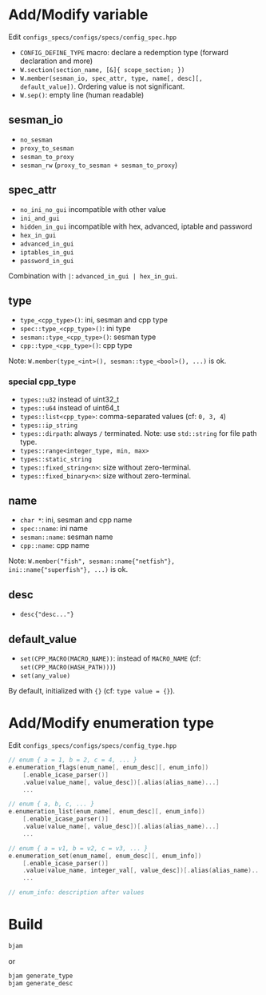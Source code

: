 # Add/Modify variable

Edit `configs_specs/configs/specs/config_spec.hpp`

- `CONFIG_DEFINE_TYPE` macro: declare a redemption type (forward declaration and more)
- `W.section(section_name, [&]{ scope_section; })`
- `W.member(sesman_io, spec_attr, type, name[, desc][, default_value])`. Ordering value is not significant.
- `W.sep()`: empty line (human readable)

## sesman_io

- `no_sesman`
- `proxy_to_sesman`
- `sesman_to_proxy`
- `sesman_rw` (`proxy_to_sesman + sesman_to_proxy`)

## spec_attr

- `no_ini_no_gui` incompatible with other value
- `ini_and_gui`
- `hidden_in_gui` incompatible with hex, advanced, iptable and password
- `hex_in_gui`
- `advanced_in_gui`
- `iptables_in_gui`
- `password_in_gui`

Combination with `|`: `advanced_in_gui | hex_in_gui`.

## type

- `type_<cpp_type>()`: ini, sesman and cpp type
- `spec::type_<cpp_type>()`: ini type
- `sesman::type_<cpp_type>()`: sesman type
- `cpp::type_<cpp_type>()`: cpp type

Note: `W.member(type_<int>(), sesman::type_<bool>(), ...)` is ok.

### special cpp_type

- `types::u32` instead of uint32_t
- `types::u64` instead of uint64_t
- `types::list<cpp_type>`: comma-separated values (cf: `0, 3, 4`)
- `types::ip_string`
- `types::dirpath`: always `/` terminated. Note: use `std::string` for file path type.
- `types::range<integer_type, min, max>`
- `types::static_string`
- `types::fixed_string<n>`: size without zero-terminal.
- `types::fixed_binary<n>`: size without zero-terminal.

## name

- `char *`: ini, sesman and cpp name
- `spec::name`: ini name
- `sesman::name`: sesman name
- `cpp::name`: cpp name

Note: `W.member("fish", sesman::name{"netfish"}, ini::name{"superfish"}, ...)` is ok.

## desc

- `desc{"desc..."}`

## default_value

- `set(CPP_MACRO(MACRO_NAME))`: instead of `MACRO_NAME` (cf: `set(CPP_MACRO(HASH_PATH)))`)
- `set(any_value)`

By default, initialized with `{}` (cf: `type value = {}`).


# Add/Modify enumeration type

Edit `configs_specs/configs/specs/config_type.hpp`

```cpp
// enum { a = 1, b = 2, c = 4, ... }
e.enumeration_flags(enum_name[, enum_desc][, enum_info])
    [.enable_icase_parser()]
    .value(value_name[, value_desc])[.alias(alias_name)...]
    ...

// enum { a, b, c, ... }
e.enumeration_list(enum_name[, enum_desc][, enum_info])
    [.enable_icase_parser()]
    .value(value_name[, value_desc])[.alias(alias_name)...]
    ...

// enum { a = v1, b = v2, c = v3, ... }
e.enumeration_set(enum_name[, enum_desc][, enum_info])
    [.enable_icase_parser()]
    .value(value_name, integer_val[, value_desc])[.alias(alias_name)...]
    ...

// enum_info: description after values
```


# Build

```bash
bjam
```

or

```bash
bjam generate_type
bjam generate_desc
```
